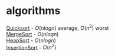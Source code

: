 # algorithms
[Quicksort](https://github.com/vineethlalv/Algorithms/blob/main/quick-sort.cs) - $O(nlogn)$ average, $O(n^2)$ worst  
[MergeSort](https://github.com/vineethlalv/Algorithms/blob/main/merge-sort.cs) - $O(nlogn)$  
[HeapSort](https://github.com/vineethlalv/Algorithms/blob/main/heap-sort.cs) - $O(nlogn)$  
[InsertionSort](https://github.com/vineethlalv/Algorithms/blob/main/insertion-sort.cs) - $O(n^2)$
